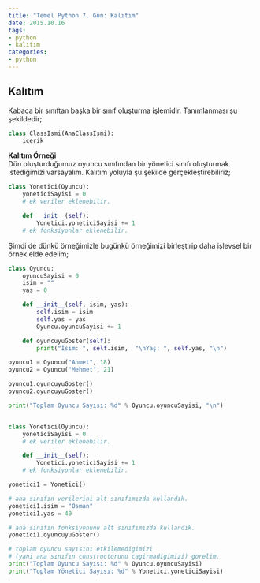 ```yaml
---
title: "Temel Python 7. Gün: Kalıtım"
date: 2015.10.16
tags:
- python
- kalıtım
categories:
- python
---
```


Kalıtım
-------
Kabaca bir sınıftan başka bir sınıf oluşturma işlemidir. Tanımlanması şu şekildedir;  

``` python
class ClassIsmi(AnaClassIsmi):
    içerik
```

**Kalıtım Örneği**  
Dün oluşturduğumuz oyuncu sınıfından bir yönetici sınıfı oluşturmak istediğimizi varsayalım. Kalıtım yoluyla şu şekilde gerçekleştirebiliriz;  

``` python
class Yonetici(Oyuncu):
    yoneticiSayisi = 0
    # ek veriler eklenebilir.

    def __init__(self):
        Yonetici.yoneticiSayisi += 1
    # ek fonksiyonlar eklenebilir.
```

Şimdi de dünkü örneğimizle bugünkü örneğimizi birleştirip daha işlevsel bir örnek elde edelim;  

``` python
class Oyuncu:
    oyuncuSayisi = 0
    isim = ""
    yas = 0

    def __init__(self, isim, yas):
        self.isim = isim
        self.yas = yas
        Oyuncu.oyuncuSayisi += 1

    def oyuncuyuGoster(self):
        print("İsim: ", self.isim,  "\nYaş: ", self.yas, "\n")

oyuncu1 = Oyuncu("Ahmet", 18)
oyuncu2 = Oyuncu("Mehmet", 21)

oyuncu1.oyuncuyuGoster()
oyuncu2.oyuncuyuGoster()

print("Toplam Oyuncu Sayısı: %d" % Oyuncu.oyuncuSayisi, "\n")


class Yonetici(Oyuncu):
    yoneticiSayisi = 0
    # ek veriler eklenebilir.

    def __init__(self):
        Yonetici.yoneticiSayisi += 1
    # ek fonksiyonlar eklenebilir.

yonetici1 = Yonetici()

# ana sınıfın verilerini alt sınıfımızda kullandık.
yonetici1.isim = "Osman"
yonetici1.yas = 40

# ana sınıfın fonksiyonunu alt sınıfımızda kullandık.
yonetici1.oyuncuyuGoster()

# toplam oyuncu sayısını etkilemedigimizi 
# (yani ana sınıfın constructorunu cagirmadigimizi) gorelim.
print("Toplam Oyuncu Sayısı: %d" % Oyuncu.oyuncuSayisi)
print("Toplam Yönetici Sayısı: %d" % Yonetici.yoneticiSayisi)
```
